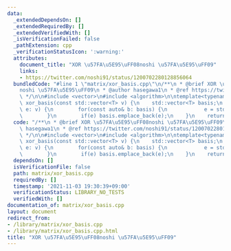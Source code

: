 ```yaml
---
data:
  _extendedDependsOn: []
  _extendedRequiredBy: []
  _extendedVerifiedWith: []
  _isVerificationFailed: false
  _pathExtension: cpp
  _verificationStatusIcon: ':warning:'
  attributes:
    document_title: "XOR \u57FA\u5E95\uFF08noshi \u57FA\u5E95\uFF09"
    links:
    - https://twitter.com/noshi91/status/1200702280128856064
  bundledCode: "#line 1 \"matrix/xor_basis.cpp\"\n/**\n * @brief XOR \u57FA\u5E95\uFF08\
    noshi \u57FA\u5E95\uFF09\n * @author hasegawa1\n * @ref https://twitter.com/noshi91/status/1200702280128856064\n\
    \ */\n\n#include <vector>\n#include <algorithm>\n\ntemplate<typename T>\nstd::vector<T>\
    \ xor_basis(const std::vector<T> v) {\n    std::vector<T> basis;\n    for(auto\
    \ e: v) {\n        for(const auto& b: basis) {\n            e = std::min(e, e^b);\n\
    \        }\n        if(e) basis.emplace_back(e);\n    }\n    return basis;\n}\n"
  code: "/**\n * @brief XOR \u57FA\u5E95\uFF08noshi \u57FA\u5E95\uFF09\n * @author\
    \ hasegawa1\n * @ref https://twitter.com/noshi91/status/1200702280128856064\n\
    \ */\n\n#include <vector>\n#include <algorithm>\n\ntemplate<typename T>\nstd::vector<T>\
    \ xor_basis(const std::vector<T> v) {\n    std::vector<T> basis;\n    for(auto\
    \ e: v) {\n        for(const auto& b: basis) {\n            e = std::min(e, e^b);\n\
    \        }\n        if(e) basis.emplace_back(e);\n    }\n    return basis;\n}\n"
  dependsOn: []
  isVerificationFile: false
  path: matrix/xor_basis.cpp
  requiredBy: []
  timestamp: '2021-11-03 19:30:39+09:00'
  verificationStatus: LIBRARY_NO_TESTS
  verifiedWith: []
documentation_of: matrix/xor_basis.cpp
layout: document
redirect_from:
- /library/matrix/xor_basis.cpp
- /library/matrix/xor_basis.cpp.html
title: "XOR \u57FA\u5E95\uFF08noshi \u57FA\u5E95\uFF09"
---
```

